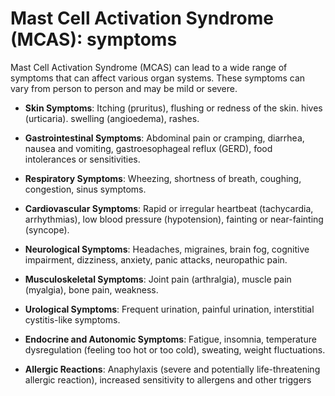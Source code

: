 [//]: # (source: ?)
[//]: # (tags: symptoms)

# Mast Cell Activation Syndrome (MCAS): symptoms

Mast Cell Activation Syndrome (MCAS) can lead to a wide range of symptoms that can affect various organ systems. These symptoms can vary from person to person and may be mild or severe.

* **Skin Symptoms**: Itching (pruritus), flushing or redness of the skin. hives (urticaria). swelling (angioedema), rashes.

* **Gastrointestinal Symptoms**: Abdominal pain or cramping, diarrhea, nausea and vomiting, gastroesophageal reflux (GERD), food intolerances or sensitivities.

* **Respiratory Symptoms**: Wheezing, shortness of breath, coughing, congestion, sinus symptoms.

* **Cardiovascular Symptoms**: Rapid or irregular heartbeat (tachycardia, arrhythmias), low blood pressure (hypotension), fainting or near-fainting (syncope).

* **Neurological Symptoms**: Headaches, migraines, brain fog, cognitive impairment, dizziness, anxiety, panic attacks, neuropathic pain.

* **Musculoskeletal Symptoms**: Joint pain (arthralgia), muscle pain (myalgia), bone pain, weakness.

* **Urological Symptoms**: Frequent urination, painful urination, interstitial cystitis-like symptoms.

* **Endocrine and Autonomic Symptoms**: Fatigue, insomnia, temperature dysregulation (feeling too hot or too cold), sweating, weight fluctuations.

* **Allergic Reactions**: Anaphylaxis (severe and potentially life-threatening allergic reaction), increased sensitivity to allergens and other triggers
